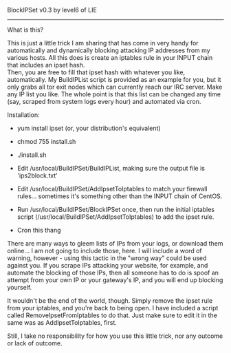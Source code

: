 BlockIPSet v0.3 by level6 of LIE
- - - - - - - - - - - - - - - - -

What is this?

This is just a little trick I am sharing that has come in very handy for automatically and dynamically blocking attacking IP 
addresses from my various hosts.  All this does is create an iptables rule in your INPUT chain that includes an ipset hash.  
Then, you are free to fill that ipset hash with whatever you like, automatically.  My BuildIPList script is provided as an 
example for you, but it only grabs all tor exit nodes which can currently reach our IRC server.  Make any IP list you like. 
The whole point is that this list can be changed any time (say, scraped from system logs every hour) and automated via cron.

Installation:

 - yum install ipset (or, your distribution's equivalent)
 - chmod 755 install.sh
 - ./install.sh

 - Edit /usr/local/BuildIPSet/BuildIPList, making sure the output file is 'ips2block.txt'
 - Edit /usr/local/BuildIPSet/AddIpsetToIptables to match your firewall rules... sometimes it's something other than the INPUT chain of CentOS.
 - Run /usr/local/BuildIPSet/BlockIPSet once, then run the initial iptables script (/usr/local/BuildIPSet/AddIpsetToIptables) to add the ipset rule.
 - Cron this thang

There are many ways to gleem lists of IPs from your logs, or download them online... I am not going to include those, here.  I will
include a word of warning, however - using this tactic in the "wrong way" could be used against you.  If you scrape IPs attacking your
website, for example, and automate the blocking of those IPs, then all someone has to do is spoof an attempt from your own IP or your 
gateway's IP, and you will end up blocking yourself.  

It wouldn't be the end of the world, though.  Simply remove the ipset rule from your iptables, and you're back to being open.  I have
included a script called RemoveIpsetFromIptables to do that.  Just make sure to edit it in the same was as AddIpsetToIptables, first.



Still, I take no responsibility for how you use this little trick, nor any outcome or lack of outcome.
